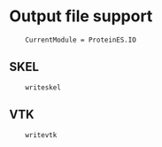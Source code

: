 # Output file support

```@meta
    CurrentModule = ProteinES.IO
```

## SKEL
```@docs
    writeskel
```

## VTK
```@docs
    writevtk
```
